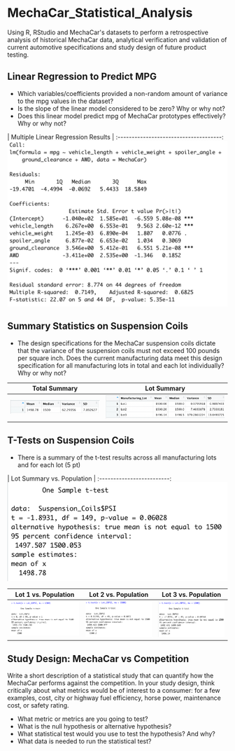 # MechaCar_Statistical_Analysis
Using R, RStudio and MechaCar's datasets to perform a retrospective analysis of historical MechaCar data, analytical verification and validation of current automotive specifications and study design of future product testing. 

## Linear Regression to Predict MPG
- Which variables/coefficients provided a non-random amount of variance to the mpg values in the dataset?
- Is the slope of the linear model considered to be zero? Why or why not?
- Does this linear model predict mpg of MechaCar prototypes effectively? Why or why not?

| Multiple Linear Regression Results |
:-------------------------------------:
![Multiple Linear Regression Results](Deliverable_One/Deliverable_One_Analysis.png)

## Summary Statistics on Suspension Coils
- The design specifications for the MechaCar suspension coils dictate that the variance of the suspension coils must not exceed 100 pounds per square inch. Does the current manufacturing data meet this design specification for all manufacturing lots in total and each lot individually? Why or why not?

| Total Summary            |  Lot Summary |
:-------------------------:|:-------------------------:
![Total Summary](Deliverable_Two/total_summary.png) | ![Lot Summary](Deliverable_Two/lot_summary.png)

## T-Tests on Suspension Coils
- There is a summary of the t-test results across all manufacturing lots and for each lot (5 pt)

| Lot Summary vs. Population | 
:-------------------------:
![Lot Summary](Deliverable_Three/t.test_combined_lots.png)

| Lot 1 vs. Population | Lot 2 vs. Population | Lot 3 vs. Population |
:-------------------------:|:-----------------:|:-------------------------:
![Lot 1](Deliverable_Three/Lot1_ttest.png) | ![Lot 2](Deliverable_Three/Lot2_ttest.png) | ![Lot 3](Deliverable_Three/Lot3_ttest.png)

## Study Design: MechaCar vs Competition

Write a short description of a statistical study that can quantify how the MechaCar performs against the competition. In your study design, think critically about what metrics would be of interest to a consumer: for a few examples, cost, city or highway fuel efficiency, horse power, maintenance cost, or safety rating.

- What metric or metrics are you going to test?
- What is the null hypothesis or alternative hypothesis?
- What statistical test would you use to test the hypothesis? And why?
- What data is needed to run the statistical test?
